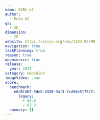 ```yaml
---
name: OVRL-v2
author:
  - Meta AI
qa:
  - 2D
dimension:
  - 2D
website: https://arxiv.org/abs/2303.07798
navigation: true
taskPlanning: true
reason: true
opensource: true
release:
  year: 2023
category: embodied
imageVideo: .nan
score:
  benchmark:
    e6d0fdb7-9de8-4320-9af4-fcd9de517827:
      legacy:
        - 62.8
        - 62.8
  summary: {}
---
```

